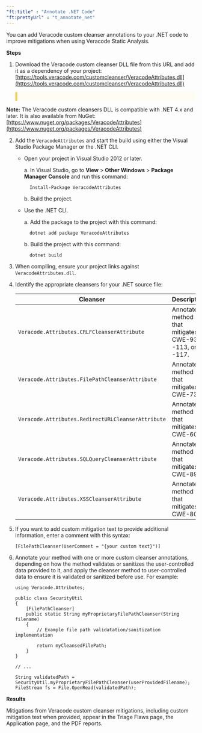 ```yaml
---
"ft:title" : "Annotate .NET Code"
"ft:prettyUrl" : "t_annotate_net"
---
```

You can add Veracode custom cleanser annotations to your .NET code to improve mitigations when using Veracode Static Analysis.

<p font-size="13pt"><b>Steps</b></p>

1.  Download the Veracode custom cleanser DLL file from this URL and add it as a dependency of your project: [https://tools.veracode.com/customcleanser/VeracodeAttributes.dll](https://tools.veracode.com/customcleanser/VeracodeAttributes.dll)

    <p style="background-color:#FFFCF3; padding: 12px; border-left: 5px solid #F7CD55;">
<b>Note:</b> The Veracode custom cleansers DLL is compatible with .NET 4.x and later. It is also available from NuGet: [https://www.nuget.org/packages/VeracodeAttributes](https://www.nuget.org/packages/VeracodeAttributes)
</p>

2.  Add the `VeracodeAttributes` and start the build using either the Visual Studio Package Manager or the .NET CLI.

    - Open your project in Visual Studio 2012 or later.
        
        a. In Visual Studio, go to **View** > **Other Windows** > **Package Manager Console** and run this command:
    
            Install-Package VeracodeAttributes

        b. Build the project.
        
    - Use the .NET CLI.
    
        a. Add the package to the project with this command:

            
            dotnet add package VeracodeAttributes
            

        b. Build the project with this command:

            
            dotnet build
            

3.  When compiling, ensure your project links against `VeracodeAttributes.dll`.

4.  Identify the appropriate cleansers for your .NET source file:

    |Cleanser|Description|
    |--------|-----------|
    |`Veracode.Attributes.CRLFCleanserAttribute`|Annotates a method that mitigates CWE-93, -113, or -117.|
    |`Veracode.Attributes.FilePathCleanserAttribute`|Annotates a method that mitigates CWE-73.|
    |`Veracode.Attributes.RedirectURLCleanserAttribute`|Annotates a method that mitigates CWE-601.|
    |`Veracode.Attributes.SQLQueryCleanserAttribute`|Annotates a method that mitigates CWE-89.|
    |`Veracode.Attributes.XSSCleanserAttribute`|Annotates a method that mitigates CWE-80.|

5.  If you want to add custom mitigation text to provide additional information, enter a comment with this syntax:

    ```
    [FilePathCleanser(UserComment = "{your custom text}")]
    ```

6.  Annotate your method with one or more custom cleanser annotations, depending on how the method validates or sanitizes the user-controlled data provided to it, and apply the cleanser method to user-controlled data to ensure it is validated or sanitized before use. For example:

    ```
    using Veracode.Attributes;
    
    public class SecurityUtil
    {
        [FilePathCleanser]
        public static String myProprietaryFilePathCleanser(String filename)
        {
            // Example file path validatation/sanitization implementation 
            
            return myCleansedFilePath;
        }
    }
    
    // ...
    
    String validatedPath = SecurityUtil.myProprietaryFilePathCleanser(userProvidedFilename);
    FileStream fs = File.OpenRead(validatedPath);
    ```

<p font-size="13pt"><b>Results</b></p>

Mitigations from Veracode custom cleanser mitigations, including custom mitigation text when provided, appear in the Triage Flaws page, the Application page, and the PDF reports.

